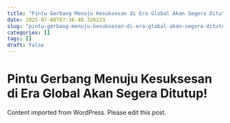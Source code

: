 ```yaml
---
title: "Pintu Gerbang Menuju Kesuksesan di Era Global Akan Segera Ditutup!"
date: 2025-07-08T07:36:40.326223
slug: "pintu-gerbang-menuju-kesuksesan-di-era-global-akan-segera-ditutup"
categories: []
tags: []
draft: false
---
```


# Pintu Gerbang Menuju Kesuksesan di Era Global Akan Segera Ditutup!

Content imported from WordPress. Please edit this post.

